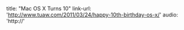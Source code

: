 title: "Mac OS X Turns 10"
link-url: 'http://www.tuaw.com/2011/03/24/happy-10th-birthday-os-x/'
audio: 'http://'

